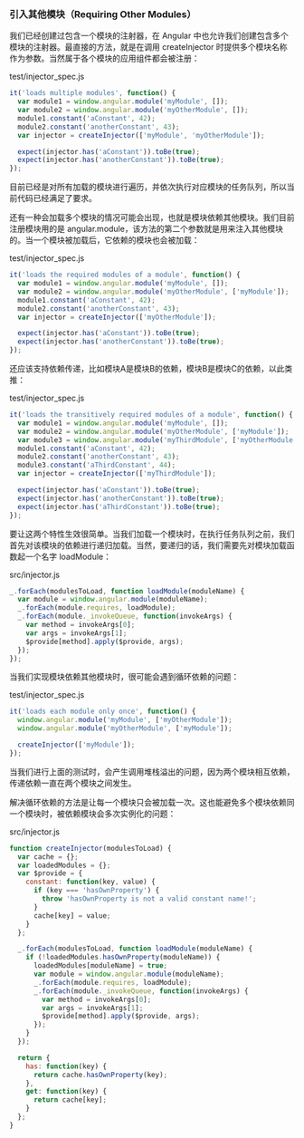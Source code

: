 ### 引入其他模块（Requiring Other Modules）

我们已经创建过包含一个模块的注射器，在 Angular 中也允许我们创建包含多个模块的注射器。最直接的方法，就是在调用 createInjector 时提供多个模块名称作为参数。当然属于各个模块的应用组件都会被注册：

test/injector\_spec.js

```js
it('loads multiple modules', function() {
  var module1 = window.angular.module('myModule', []);
  var module2 = window.angular.module('myOtherModule', []);
  module1.constant('aConstant', 42);
  module2.constant('anotherConstant', 43);
  var injector = createInjector(['myModule', 'myOtherModule']);

  expect(injector.has('aConstant')).toBe(true);
  expect(injector.has('anotherConstant')).toBe(true);
});
```

目前已经是对所有加载的模块进行遍历，并依次执行对应模块的任务队列，所以当前代码已经满足了要求。

还有一种会加载多个模块的情况可能会出现，也就是模块依赖其他模块。我们目前注册模块用的是 angular.module，该方法的第二个参数就是用来注入其他模块的。当一个模块被加载后，它依赖的模块也会被加载：

test/injector\_spec.js

```js
it('loads the required modules of a module', function() {
  var module1 = window.angular.module('myModule', []);
  var module2 = window.angular.module('myOtherModule', ['myModule']);
  module1.constant('aConstant', 42);
  module2.constant('anotherConstant', 43);
  var injector = createInjector(['myOtherModule']);

  expect(injector.has('aConstant')).toBe(true);
  expect(injector.has('anotherConstant')).toBe(true);
});
```

还应该支持依赖传递，比如模块A是模块B的依赖，模块B是模块C的依赖，以此类推：

test/injector\_spec.js

```js
it('loads the transitively required modules of a module', function() {
  var module1 = window.angular.module('myModule', []);
  var module2 = window.angular.module('myOtherModule', ['myModule']);
  var module3 = window.angular.module('myThirdModule', ['myOtherModule']);
  module1.constant('aConstant', 42);
  module2.constant('anotherConstant', 43);
  module3.constant('aThirdConstant', 44);
  var injector = createInjector(['myThirdModule']);

  expect(injector.has('aConstant')).toBe(true);
  expect(injector.has('anotherConstant')).toBe(true);
  expect(injector.has('aThirdConstant')).toBe(true);
});
```

要让这两个特性生效很简单。当我们加载一个模块时，在执行任务队列之前，我们首先对该模块的依赖进行递归加载。当然，要递归的话，我们需要先对模块加载函数起一个名字 loadModule：

src/injector.js

```js
_.forEach(modulesToLoad, function loadModule(moduleName) {
  var module = window.angular.module(moduleName);
  _.forEach(module.requires, loadModule);
  _.forEach(module._invokeQueue, function(invokeArgs) {
    var method = invokeArgs[0];
    var args = invokeArgs[1];
    $provide[method].apply($provide, args);
  });
});
```

当我们实现模块依赖其他模块时，很可能会遇到循环依赖的问题：

test/injector\_spec.js

```js
it('loads each module only once', function() {
  window.angular.module('myModule', ['myOtherModule']);
  window.angular.module('myOtherModule', ['myModule']);

  createInjector(['myModule']);
});
```

当我们进行上面的测试时，会产生调用堆栈溢出的问题，因为两个模块相互依赖，传递依赖一直在两个模块之间发生。

解决循环依赖的方法是让每一个模块只会被加载一次。这也能避免多个模块依赖同一个模块时，被依赖模块会多次实例化的问题：

src/injector.js

```js
function createInjector(modulesToLoad) {
  var cache = {};
  var loadedModules = {};
  var $provide = {
    constant: function(key, value) {
      if (key === 'hasOwnProperty') {
        throw 'hasOwnProperty is not a valid constant name!';
      }
      cache[key] = value;
    }
  };

  _.forEach(modulesToLoad, function loadModule(moduleName) {
    if (!loadedModules.hasOwnProperty(moduleName)) {
      loadedModules[moduleName] = true;
      var module = window.angular.module(moduleName);
      _.forEach(module.requires, loadModule);
      _.forEach(module._invokeQueue, function(invokeArgs) {
        var method = invokeArgs[0];
        var args = invokeArgs[1];
        $provide[method].apply($provide, args);
      });
    }
  });

  return {
    has: function(key) {
      return cache.hasOwnProperty(key);
    },
    get: function(key) {
      return cache[key];
    }
  };
}
```



